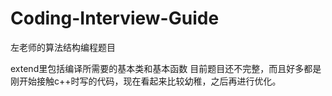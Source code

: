 # Coding-Interview-Guide
左老师的算法结构编程题目

extend里包括编译所需要的基本类和基本函数
目前题目还不完整，而且好多都是刚开始接触c++时写的代码，现在看起来比较幼稚，之后再进行优化。
